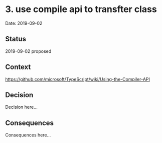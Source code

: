 # 3. use compile api to transfter class

Date: 2019-09-02

## Status

2019-09-02 proposed

## Context

https://github.com/microsoft/TypeScript/wiki/Using-the-Compiler-API

## Decision

Decision here...

## Consequences

Consequences here...
